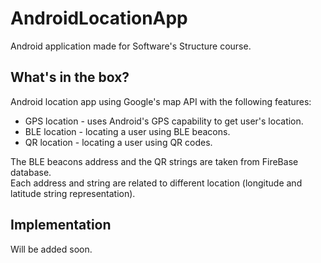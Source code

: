 # AndroidLocationApp

Android application made for Software's Structure course. <br/>

## What's in the box?
Android location app using Google's map API with the following features: <br/>
- GPS location - uses Android's GPS capability to get user's location.
- BLE location - locating a user using BLE beacons.
- QR location - locating a user using QR codes.

The BLE beacons address and the QR strings are taken from FireBase database. <br/>
Each address and string are related to different location (longitude and latitude string representation).

## Implementation

Will be added soon.


